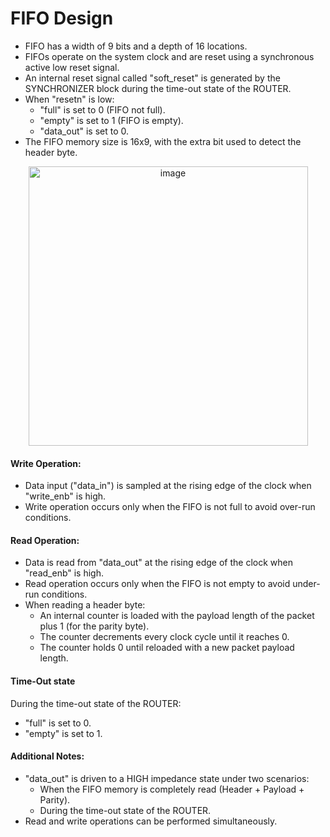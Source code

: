 # FIFO Design

- FIFO has a width of 9 bits and a depth of 16 locations.
- FIFOs operate on the system clock and are reset using a synchronous active low reset signal.
- An internal reset signal called "soft_reset" is generated by the SYNCHRONIZER block during the time-out state of the ROUTER.
- When "resetn" is low:
  - "full" is set to 0 (FIFO not full).
  - "empty" is set to 1 (FIFO is empty).
  - "data_out" is set to 0.
- The FIFO memory size is 16x9, with the extra bit used to detect the header byte.

<p align="center">
  <img width="447" alt="image" src="https://github.com/devchadha-jmi/Design-of-Router-1x3/assets/82091082/62048b4c-7e80-4770-a883-dc5314909517">
</p>

#### Write Operation:

- Data input ("data_in") is sampled at the rising edge of the clock when "write_enb" is high.
- Write operation occurs only when the FIFO is not full to avoid over-run conditions.

#### Read Operation:
- Data is read from "data_out" at the rising edge of the clock when "read_enb" is high.
- Read operation occurs only when the FIFO is not empty to avoid under-run conditions.
- When reading a header byte:
   - An internal counter is loaded with the payload length of the packet plus 1 (for the parity byte).
   - The counter decrements every clock cycle until it reaches 0.
   - The counter holds 0 until reloaded with a new packet payload length.

#### Time-Out state
During the time-out state of the ROUTER:
  - "full" is set to 0.
  - "empty" is set to 1.

#### Additional Notes:
- "data_out" is driven to a HIGH impedance state under two scenarios:
  - When the FIFO memory is completely read (Header + Payload + Parity).
  - During the time-out state of the ROUTER.
- Read and write operations can be performed simultaneously.


